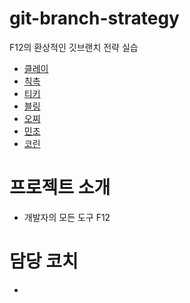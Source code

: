 # git-branch-strategy
F12의 환상적인 깃브랜치 전략 실습

- [클레이](./crew/klay.md)
- [칙촉](./crew/README.md)
- [티키](./crew/tiki.md)
- [블링](./crew/bling.md)
- [오찌](./crew/ohzzi.md)
- [민초](./mincho/mincho.md)
- [코린](./corinne/corinne.md)

# 프로젝트 소개
- 개발자의 모든 도구 F12

# 담당 코치
- 
